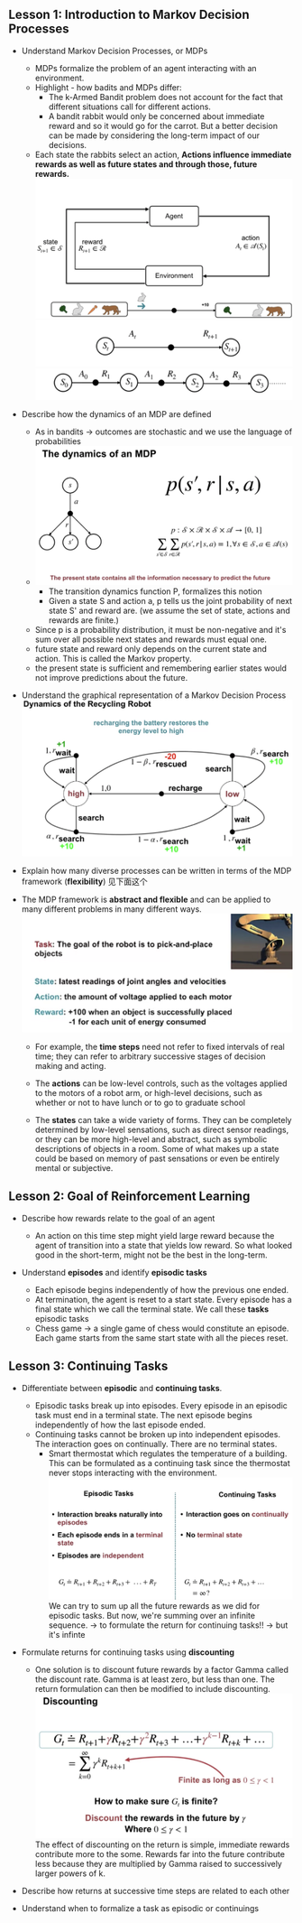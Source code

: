 ## **Lesson 1: Introduction to Markov Decision Processes**

* Understand Markov Decision Processes, or MDPs
  * MDPs formalize the problem of an agent interacting with an environment.
  * Highlight - how badits and MDPs differ:
    * The k-Armed Bandit problem does not account for the fact that different situations call for different actions.
    *  A bandit rabbit would only be concerned about immediate reward and so it would go for the carrot. But a better decision can be made by considering the long-term impact of our decisions.
   *  Each state the rabbits select an action, **Actions influence immediate rewards as well as future states and through those, future rewards.** ![image](IMG/rabbit.png) ![image](IMG/rabbit2.png) ![image](IMG/rabbit3.png)


* Describe how the dynamics of an MDP are defined
  * As in bandits -> outcomes are stochastic and we use the language of probabilities
  * ![image](IMG/dynamic.png)
    * The transition dynamics function P, formalizes this notion
    * Given a state S and action a, p tells us the joint probability of next state S' and reward are. (we assume the set of state, actions and rewards are finite.)
  * Since p is a probability distribution, it must be non-negative and it's sum over all possible next states and rewards must equal one.
  * future state and reward only depends on the current state and action. This is called the Markov property. 
  * the present state is sufficient and remembering earlier states would not improve predictions about the future. 

* Understand the graphical representation of a Markov Decision Process
![image](/IMG/dynamic_robot.png)
  

* Explain how many diverse processes can be written in terms of the MDP framework (**flexibility**) 见下面这个

* The MDP framework is **abstract and flexible** and can be applied to many different problems in many different ways. 
![image](/IMG/dynamic_other_example.png)
  * For example, the **time steps** need not refer to fixed intervals of real time; they can refer to arbitrary successive stages of decision making and acting. 


  * The **actions** can be low-level controls, such as the voltages applied to the motors of a robot arm, or high-level decisions, such as whether or not to have lunch or to go to graduate school


  * The **states** can take a wide variety of forms. They can be completely determined by low-level sensations, such as direct sensor readings, or they can be more high-level and abstract, such as symbolic descriptions of objects in a room. Some of what makes up a state could be based on memory of past sensations or even be entirely mental or subjective.

## **Lesson 2: Goal of Reinforcement Learning** 

* Describe how rewards relate to the goal of an agent
  * An action on this time step might yield large reward because the agent of transition into a state that yields low reward. So what looked good in the short-term, might not be the best in the long-term.

* Understand **episodes** and identify **episodic tasks**
  * Each episode begins independently of how the previous one ended. 
  * At termination, the agent is reset to a start state. Every episode has a final state which we call the terminal state. We call these **tasks** episodic tasks
  * Chess game -> a single game of chess would constitute an episode. Each game starts from the same start state with all the pieces reset.

## **Lesson 3: Continuing Tasks**

* Differentiate between **episodic** and **continuing tasks**.
  * Episodic tasks break up into episodes. Every episode in an episodic task must end in a terminal state. The next episode begins independently of how the last episode ended.
  * Continuing tasks cannot be broken up into independent episodes. The interaction goes on continually. There are no terminal states.
    * Smart thermostat which regulates the temperature of a building. This can be formulated as a continuing task since the thermostat never stops interacting with the environment. 
 ![image](/IMG/diff.png) 
We can try to sum up all the future rewards as we did for episodic tasks. But now, we're summing over an infinite sequence. -> to formulate the return for continuing tasks!! -> but it's infinte 

* Formulate returns for continuing tasks using **discounting**
  * One solution is to discount future rewards by a factor Gamma called the discount rate. Gamma is at least zero, but less than one. The return formulation can then be modified to include discounting. 
![image](/IMG/discounting.png)
The effect of discounting on the return is simple, immediate rewards contribute more to the some. Rewards far into the future contribute less because they are multiplied by Gamma raised to successively larger powers of k. 

* Describe how returns at successive time steps are related to each other
  

* Understand when to formalize a task as episodic or continuings